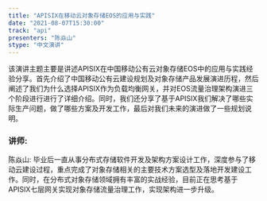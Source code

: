 ```yaml
---
title: "APISIX在移动云对象存储EOS的应用与实践"
date: "2021-08-07T15:30:00" 
track: "api"
presenters: "陈焱山"
stype: "中文演讲"
---
```

该演讲主题主要是讲述APISIX在中国移动公有云对象存储EOS中的应用与实践经验分享。首先介绍了中国移动公有云建设规划及对象存储产品发展演进历程，然后阐述了我们为什么选择APISIX作为负载均衡网关，并对EOS流量治理架构演进三个阶段进行进行了详细介绍。同时，我们还分享了基于APISIX我们解决了哪些实际生产问题，做了哪些方案及开发工作，最后对我们未来的演进做了一些规划说明。
 ### 讲师: 
 陈焱山: 毕业后一直从事分布式存储软件开发及架构方案设计工作，深度参与了移动云建设过程，重点完成了对象存储相关的主要技术方案选型及落地开发建设工作。同时，在分布式对象存储领域拥有丰富的实战经验，目前正在思考基于APISIX七层网关实现对象存储流量治理工作，实现架构进一步升级。